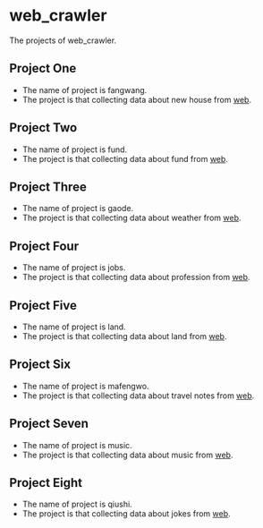 # web_crawler
The projects of web_crawler.

## Project One
- The name of project is fangwang.
- The project is that collecting data about new house from [web](https://gz.ihk.cn/newhouse/).

## Project Two
- The name of project is fund.
- The project is that collecting data about fund from [web](http://fund.chinaamc.com/portal/cn/include/newproducthome.jsp).

## Project Three
- The name of project is gaode.
- The project is that collecting data about weather from [web](https://www.amap.com/service/cityList).

## Project Four
- The name of project is jobs.
- The project is that collecting data about profession from [web](https://js.51jobcdn.com/in/js/2016/layer/area_array_c.js?20210318).

## Project Five
- The name of project is land.
- The project is that collecting data about land from [web](https://www.tudinet.com/).

## Project Six
- The name of project is mafengwo.
- The project is that collecting data about travel notes from [web](https://www.mafengwo.cn/mdd/).

## Project Seven
- The name of project is music.
- The project is that collecting data about music from [web](https://music.163.com/discover/artist).

## Project Eight
- The name of project is qiushi.
- The project is that collecting data about jokes from [web](https://www.qiushibaike.com/8hr/page/2/).